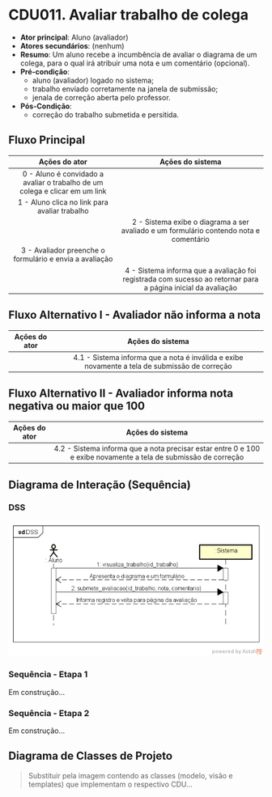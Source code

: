# CDU011. Avaliar trabalho de colega 

- **Ator principal**: Aluno (avaliador)
- **Atores secundários**: (nenhum)
- **Resumo**: Um aluno recebe a incumbência de avaliar o diagrama de um colega, para o qual irá atribuir uma nota e um comentário (opcional).
- **Pré-condição**: 
  - aluno (avaliador) logado no sistema;
  - trabalho enviado corretamente na janela de submissão;
  - jenala de correção aberta pelo professor.
- **Pós-Condição**: 
  - correção do trabalho submetida e persitida. 

## Fluxo Principal
| Ações do ator | Ações do sistema |
| :-----------: | :--------------: | 
| 0 - Aluno é convidado a avaliar o trabalho de um colega e clicar em um link | |  
| 1 - Aluno clica no link para avaliar trabalho |  |
|  | 2 - Sistema exibe o diagrama a ser avaliado e um formulário contendo nota e comentário |
| 3 - Avaliador preenche o formulário e envia a avaliação |  |
|  | 4 - Sistema informa que a avaliação foi registrada com sucesso ao retornar para a página inicial da avaliação |

## Fluxo Alternativo I - Avaliador não informa a nota
| Ações do ator | Ações do sistema |
| :-----------: |:---------------: | 
|  | 4.1 - Sistema informa que a nota é inválida e exibe novamente a tela de submissão de correção |

## Fluxo Alternativo II - Avaliador informa nota negativa ou maior que 100
| Ações do ator | Ações do sistema |
| :-----------: | :--------------: | 
| | 4.2 - Sistema informa que a nota precisar estar entre 0 e 100 e exibe novamente a tela de submissão de correção |  

## Diagrama de Interação (Sequência)

### DSS

![Diagrama de Sequência do Sistema](./DSS.png)

### Sequência - Etapa 1

Em construção...

### Sequência - Etapa 2

Em construção...

## Diagrama de Classes de Projeto

> Substituir pela imagem contendo as classes (modelo, visão e templates) que implementam o respectivo CDU...